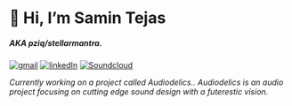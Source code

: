 # 👋 Hi, I’m Samin Tejas
##### AKA pziq/stellarmantra.

[![gmail](https://img.shields.io/badge/gmail-samintejas@gmail.com-EA4335?style=flat-square&logo=gmail)](samintejas@gmail.com)
[![linkedIn](https://img.shields.io/badge/LinkedIn-Samin_Tejas-0A66C2?style=flat-square&logo=LinkedIn)](https://www.linkedin.com/in/samin-tejas/)
[![Soundcloud](https://img.shields.io/badge/SoundCloud-stellarmantra-FF3300?style=flat-square&logo=SoundCloud)](https://soundcloud.com/alienratio)

*Currently working on a project called Audiodelics.. Audiodelics is an audio project focusing on cutting edge sound design with a futerestic vision.*

